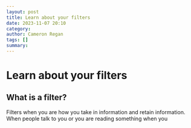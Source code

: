 ```yaml
---
layout: post
title: Learn about your filters
date: 2023-11-07 20:10
category: 
author: Cameron Regan
tags: []
summary: 
---
```


# Learn about your filters

## What is a filter?
Filters when you are how you take in information and retain information.  When people talk to you or you are reading something when you 